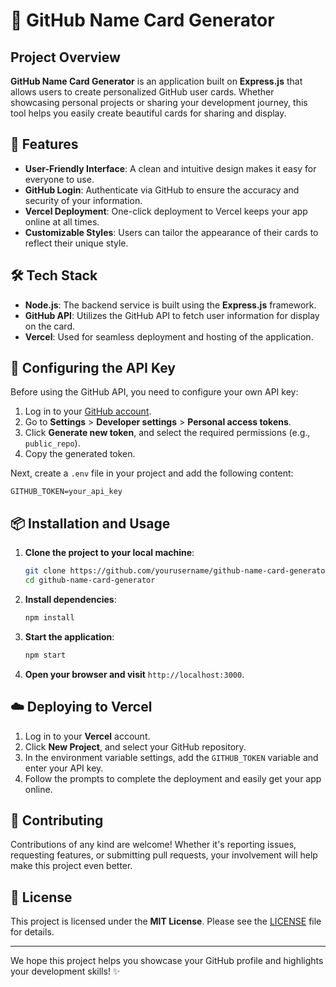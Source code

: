 # 🌟 GitHub Name Card Generator

## Project Overview

**GitHub Name Card Generator** is an application built on **Express.js** that allows users to create personalized GitHub user cards. Whether showcasing personal projects or sharing your development journey, this tool helps you easily create beautiful cards for sharing and display.

## 🚀 Features

- **User-Friendly Interface**: A clean and intuitive design makes it easy for everyone to use.
- **GitHub Login**: Authenticate via GitHub to ensure the accuracy and security of your information.
- **Vercel Deployment**: One-click deployment to Vercel keeps your app online at all times.
- **Customizable Styles**: Users can tailor the appearance of their cards to reflect their unique style.

## 🛠️ Tech Stack

- **Node.js**: The backend service is built using the **Express.js** framework.
- **GitHub API**: Utilizes the GitHub API to fetch user information for display on the card.
- **Vercel**: Used for seamless deployment and hosting of the application.

## 🔑 Configuring the API Key

Before using the GitHub API, you need to configure your own API key:

1. Log in to your [GitHub account](https://github.com).
2. Go to **Settings** > **Developer settings** > **Personal access tokens**.
3. Click **Generate new token**, and select the required permissions (e.g., `public_repo`).
4. Copy the generated token.

Next, create a `.env` file in your project and add the following content:

```
GITHUB_TOKEN=your_api_key
```

## 📦 Installation and Usage

1. **Clone the project to your local machine**:
   ```bash
   git clone https://github.com/yourusername/github-name-card-generator.git
   cd github-name-card-generator
   ```

2. **Install dependencies**:
   ```bash
   npm install
   ```

3. **Start the application**:
   ```bash
   npm start
   ```

4. **Open your browser and visit** `http://localhost:3000`.

## ☁️ Deploying to Vercel

1. Log in to your **Vercel** account.
2. Click **New Project**, and select your GitHub repository.
3. In the environment variable settings, add the `GITHUB_TOKEN` variable and enter your API key.
4. Follow the prompts to complete the deployment and easily get your app online.

## 🤝 Contributing

Contributions of any kind are welcome! Whether it's reporting issues, requesting features, or submitting pull requests, your involvement will help make this project even better.

## 📄 License

This project is licensed under the **MIT License**. Please see the [LICENSE](LICENSE) file for details.

---

We hope this project helps you showcase your GitHub profile and highlights your development skills! ✨
